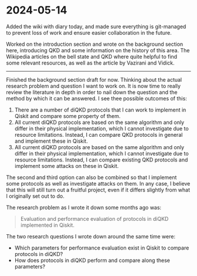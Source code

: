 # 2024-05-14

Added the wiki with diary today, and made sure everything is git-managed to
prevent loss of work and ensure easier collaboration in the future. 

Worked on the introduction section and wrote on the background section here,
introducing QKD and some information on the history of this area. The Wikipedia
articles on the bell state and QKD where quite helpful to find some relevant
resources, as well as the article by Vazirani and Vidick.

---

Finished the background section draft for now. Thinking about the actual
research problem and question I want to work on. It is now time to really
review the literature in depth in order to nail down the question and the
method by which it can be answered. I see thee possible outcomes of this:

1. There are a number of diQKD protocols that I can work to implement in
   Qiskit and compare some property of them.
2. All current diQKD protocols are based on the same algorithm and only
   differ in their physical implementation, which I cannot investigate due
   to resource limitations. Instead, I can compare QKD protocols in general
   and implement these in Qiskit.
3. All current diQKD protocols are based on the same algorithm and only
   differ in their physical implementation, which I cannot investigate due
   to resource limitations. Instead, I can compare existing QKD protocols
   and implement some attacks on these in Qiskit.

The second and third option can also be combined so that I implement some
protocols as well as investigate attacks on them. In any case, I believe that
this will still turn out a fruitful project, even if it differs slightly from
what I originally set out to do.

The research problem as I wrote it down some months ago was:

> Evaluation and performance evaluation of protocols in diQKD implemented
> in Qiskit.

The two research questions I wrote down around the same time were:

- Which parameters for performance evaluation exist in Qiskit to compare
  protocols in diQKD?
- How does protocols in diQKD perform and compare along these parameters?

